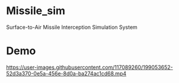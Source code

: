 # Missile_sim
Surface-to-Air Missile Interception Simulation System
# Demo
https://user-images.githubusercontent.com/117089260/199053652-52d3a370-0e5a-456e-8d0a-ba274ac1cd68.mp4

